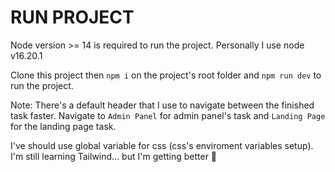 # RUN PROJECT

Node version >= 14 is required to run the project.
Personally I use node v16.20.1

Clone this project then `npm i` on the project's root folder and `npm run dev` to run the project.

Note: There's a default header that I use to navigate between the finished task faster. Navigate to `Admin Panel` for admin panel's task and `Landing Page` for the landing page task.

I've should use global variable for css (css's enviroment variables setup). I'm still learning Tailwind... but I'm getting better 🥂

<!-- 
# vue-project

This template should help get you started developing with Vue 3 in Vite.

## Recommended IDE Setup

[VSCode](https://code.visualstudio.com/) + [Volar](https://marketplace.visualstudio.com/items?itemName=Vue.volar) (and disable Vetur) + [TypeScript Vue Plugin (Volar)](https://marketplace.visualstudio.com/items?itemName=Vue.vscode-typescript-vue-plugin).

## Customize configuration

See [Vite Configuration Reference](https://vitejs.dev/config/).

## Project Setup

```sh
npm install
```

### Compile and Hot-Reload for Development

```sh
npm run dev
```

### Compile and Minify for Production

```sh
npm run build
```

### Lint with [ESLint](https://eslint.org/)

```sh
npm run lint
``` -->
